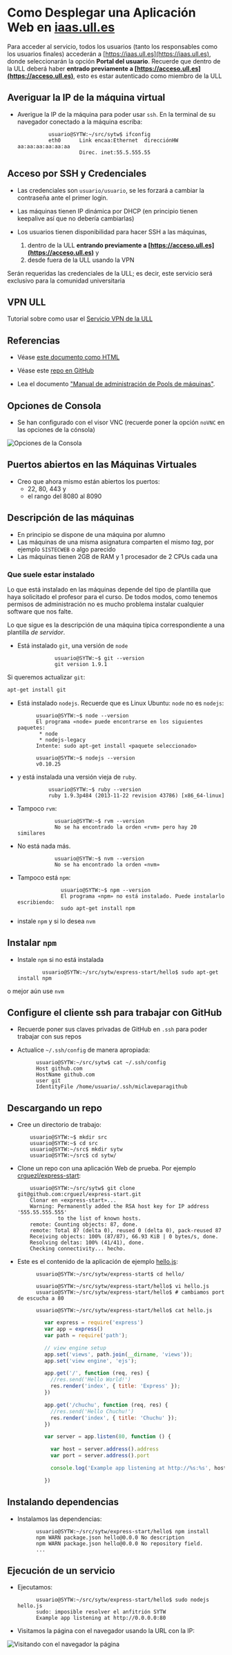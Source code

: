# Como Desplegar una Aplicación Web en [iaas.ull.es](https://iaas.ull.es)

Para acceder al servicio, todos los usuarios (tanto los responsables como los usuarios
finales) accederán a [https://iaas.ull.es](https://iaas.ull.es), donde seleccionarán la opción **Portal del usuario**.
Recuerde que dentro de la ULL deberá haber **entrado previamente a [https://acceso.ull.es](https://acceso.ull.es)**, esto es estar autenticado como miembro de la ULL

## Averiguar la IP de la máquina virtual

* Averigue la IP de la máquina para poder usar `ssh`. En la terminal de su navegador conectado a la máquina escriba:

                usuario@SYTW:~/src/sytw$ ifconfig
                eth0      Link encaa:Ethernet  direcciónHW aa:aa:aa:aa:aa:aa  
                          Direc. inet:55.5.555.55


## Acceso por SSH y Credenciales

* Las credenciales son `usuario/usuario`, se les forzará a cambiar la contraseña ante el primer login.

* Las máquinas tienen IP dinámica por DHCP (en principio tienen keepalive así que no debería cambiarlas)

* Los usuarios tienen disponibilidad para hacer SSH a las máquinas,

    1. dentro de la ULL **entrando previamente a [https://acceso.ull.es](https://acceso.ull.es)** y
    2. desde fuera de la ULL usando la VPN


Serán requeridas las credenciales de la ULL; es decir, este servicio será exclusivo para la
comunidad universitaria

## VPN ULL

Tutorial sobre como usar el [Servicio VPN de la ULL](https://usuarios.ull.es/vpn/)


## Referencias

* Véase [este documento como HTML](https://sytw.github.io/iaas-ull-es/index.html)

* Véase este [repo en GitHub](https://github.com/SYTW/iaas-ull-es)

* Lea el documento ["Manual de administración de Pools de máquinas"](manualDeAdministracionDelPoolsDeMaquinas.pdf).

## Opciones de Consola

* Se han configurado con el visor VNC (recuerde poner la opción `noVNC` en las
opciones de la cónsola)

![Opciones de la Consola](novncconsoleoptions.png)



## Puertos abiertos en las Máquinas Virtuales

* Creo que ahora mismo están abiertos los puertos:
  -  22, 80, 443 y
  - el rango del 8080 al 8090

## Descripción de las máquinas

* En principio se dispone de una máquina por alumno
* Las máquinas de una misma asignatura comparten el mismo *tag*, por ejemplo  `SISTECWEB` o algo parecido
* Las máquinas tienen 2GB de RAM y 1 procesador de 2 CPUs cada una

### Que suele estar instalado

Lo que está instalado en las máquinas depende del tipo de plantilla
que haya solicitado el profesor para el curso.
De todos modos, como tenemos permisos de administración no es mucho problema instalar cualquier software que nos falte.

Lo que sigue es la descripción de una máquina típica correspondiente
a una plantilla *de servidor*.


* Está instalado `git`, una versión de `node`

                  usuario@SYTW:~$ git --version
                  git version 1.9.1

Si queremos actualizar `git`:
```sh
apt-get install git
```

* Está instalado `nodejs`. Recuerde que es Linux Ubuntu: `node` no es  `nodejs`:

            usuario@SYTW:~$ node --version
            El programa «node» puede encontrarse en los siguientes paquetes:
             * node
             * nodejs-legacy
            Intente: sudo apt-get install <paquete seleccionado>

            usuario@SYTW:~$ nodejs --version
            v0.10.25

* y está instalada una versión vieja de `ruby`.

                usuario@SYTW:~$ ruby --version
                ruby 1.9.3p484 (2013-11-22 revision 43786) [x86_64-linux]

* Tampoco `rvm`:

                  usuario@SYTW:~$ rvm --version
                  No se ha encontrado la orden «rvm» pero hay 20 similares

* No está nada más.

                  usuario@SYTW:~$ nvm --version
                  No se ha encontrado la orden «nvm»

* Tampoco está `npm`:

                    usuario@SYTW:~$ npm --version
                    El programa «npm» no está instalado. Puede instalarlo escribiendo:
                    sudo apt-get install npm

* instale `npm` y si lo desea `nvm`

## Instalar `npm`

* Instale `npm` si no está instalada

              usuario@SYTW:~/src/sytw/express-start/hello$ sudo apt-get install npm

o mejor aún use `nvm`

## Configure el cliente ssh para trabajar con GitHub

* Recuerde poner sus claves privadas de GitHub en `.ssh` para poder trabajar con sus repos

* Actualice `~/.ssh/config` de manera apropiada:

            usuario@SYTW:~/src/sytw$ cat ~/.ssh/config
            Host github.com
            HostName github.com
            user git
            IdentityFile /home/usuario/.ssh/miclaveparagithub

## Descargando un repo

* Cree un directorio de trabajo:

          usuario@SYTW:~$ mkdir src
          usuario@SYTW:~$ cd src
          usuario@SYTW:~/src$ mkdir sytw
          usuario@SYTW:~/src$ cd sytw/

* Clone un repo con una aplicación Web de prueba. Por ejemplo [crguezl/express-start](https://github.com/crguezl/express-start):

          usuario@SYTW:~/src/sytw$ git clone git@github.com:crguezl/express-start.git
          Clonar en «express-start»...
          Warning: Permanently added the RSA host key for IP address '555.55.555.555'
                   to the list of known hosts.
          remote: Counting objects: 87, done.
          remote: Total 87 (delta 0), reused 0 (delta 0), pack-reused 87
          Receiving objects: 100% (87/87), 66.93 KiB | 0 bytes/s, done.
          Resolving deltas: 100% (41/41), done.
          Checking connectivity... hecho.

* Este es el contenido de la aplicación de ejemplo [hello.js](https://github.com/crguezl/express-start/blob/master/hello/hello.js):

            usuario@SYTW:~/src/sytw/express-start$ cd hello/

            usuario@SYTW:~/src/sytw/express-start/hello$ vi hello.js
            usuario@SYTW:~/src/sytw/express-start/hello$ # cambiamos port de escucha a 80

            usuario@SYTW:~/src/sytw/express-start/hello$ cat hello.js
```javascript
            var express = require('express')
            var app = express()
            var path = require('path');

            // view engine setup
            app.set('views', path.join(__dirname, 'views'));
            app.set('view engine', 'ejs');

            app.get('/', function (req, res) {
              //res.send('Hello World!')
              res.render('index', { title: 'Express' });
            })

            app.get('/chuchu', function (req, res) {
              //res.send('Hello Chuchu!')
              res.render('index', { title: 'Chuchu' });
            })

            var server = app.listen(80, function () {

              var host = server.address().address
              var port = server.address().port

              console.log('Example app listening at http://%s:%s', host, port)

            })
```

## Instalando dependencias

* Instalamos las dependencias:

            usuario@SYTW:~/src/sytw/express-start/hello$ npm install
            npm WARN package.json hello@0.0.0 No description
            npm WARN package.json hello@0.0.0 No repository field.
            ...

## Ejecución de un servicio

* Ejecutamos:

            usuario@SYTW:~/src/sytw/express-start/hello$ sudo nodejs hello.js
            sudo: imposible resolver el anfitrión SYTW
            Example app listening at http://0.0.0.0:80

* Visitamos la página con el navegador usando la URL con la IP:

![Visitando con el navegador la página](browser.png)
